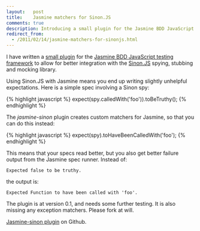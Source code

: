 ```yaml
---
layout:   post
title:    Jasmine matchers for Sinon.JS
comments: true
description: Introducing a small plugin for the Jasmine BDD JavaScript testing framework to allow for better matchers when using the Sinon.JS spying, stubbing and mocking library.
redirect_from:
  - /2011/02/14/jasmine-matchers-for-sinonjs.html
---
```


I have written a [small plugin](https://github.com/froots/jasmine-sinon) for the [Jasmine BDD JavaScript testing framework](http://pivotal.github.com/jasmine/) to allow for better integration with the [Sinon.JS](http://sinonjs.org/) spying, stubbing and mocking library.

Using Sinon.JS with Jasmine means you end up writing slightly unhelpful expectations. Here is a simple spec involving a Sinon spy:

{% highlight javascript %}
expect(spy.calledWith('foo')).toBeTruthy();
{% endhighlight %}

The _jasmine-sinon_ plugin creates custom matchers for Jasmine, so that you can do this instead:

{% highlight javascript %}
expect(spy).toHaveBeenCalledWith('foo');
{% endhighlight %}

This means that your specs read better, but you also get better failure output from the Jasmine spec runner. Instead of:

```
Expected false to be truthy.
```

the output is:

```
Expected Function to have been called with 'foo'.
```

The plugin is at version 0.1, and needs some further testing. It is also missing any exception matchers. Please fork at will.

[Jasmine-sinon plugin](https://github.com/froots/jasmine-sinon) on Github.
